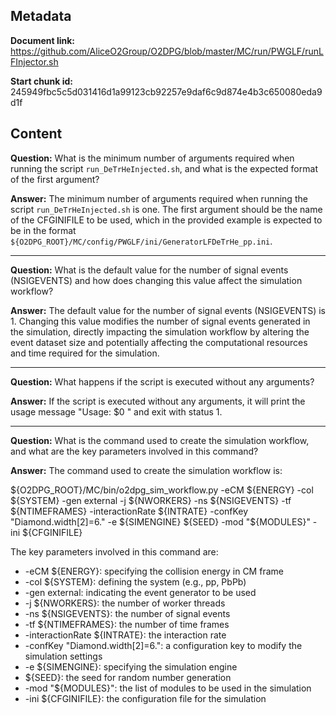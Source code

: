 ## Metadata

**Document link:** https://github.com/AliceO2Group/O2DPG/blob/master/MC/run/PWGLF/runLFInjector.sh

**Start chunk id:** 245949fbc5c5d031416d1a99123cb92257e9daf6c9d874e4b3c650080eda9d1f

## Content

**Question:** What is the minimum number of arguments required when running the script `run_DeTrHeInjected.sh`, and what is the expected format of the first argument?

**Answer:** The minimum number of arguments required when running the script `run_DeTrHeInjected.sh` is one. The first argument should be the name of the CFGINIFILE to be used, which in the provided example is expected to be in the format `${O2DPG_ROOT}/MC/config/PWGLF/ini/GeneratorLFDeTrHe_pp.ini`.

---

**Question:** What is the default value for the number of signal events (NSIGEVENTS) and how does changing this value affect the simulation workflow?

**Answer:** The default value for the number of signal events (NSIGEVENTS) is 1. Changing this value modifies the number of signal events generated in the simulation, directly impacting the simulation workflow by altering the event dataset size and potentially affecting the computational resources and time required for the simulation.

---

**Question:** What happens if the script is executed without any arguments?

**Answer:** If the script is executed without any arguments, it will print the usage message "Usage: $0 <CFGINIFILE>" and exit with status 1.

---

**Question:** What is the command used to create the simulation workflow, and what are the key parameters involved in this command?

**Answer:** The command used to create the simulation workflow is:

${O2DPG_ROOT}/MC/bin/o2dpg_sim_workflow.py -eCM ${ENERGY} -col ${SYSTEM} -gen external -j ${NWORKERS} -ns ${NSIGEVENTS} -tf ${NTIMEFRAMES} -interactionRate ${INTRATE} -confKey "Diamond.width[2]=6." -e ${SIMENGINE} ${SEED} -mod "${MODULES}" -ini ${CFGINIFILE}

The key parameters involved in this command are:

- -eCM ${ENERGY}: specifying the collision energy in CM frame
- -col ${SYSTEM}: defining the system (e.g., pp, PbPb)
- -gen external: indicating the event generator to be used
- -j ${NWORKERS}: the number of worker threads
- -ns ${NSIGEVENTS}: the number of signal events
- -tf ${NTIMEFRAMES}: the number of time frames
- -interactionRate ${INTRATE}: the interaction rate
- -confKey "Diamond.width[2]=6.": a configuration key to modify the simulation settings
- -e ${SIMENGINE}: specifying the simulation engine
- ${SEED}: the seed for random number generation
- -mod "${MODULES}": the list of modules to be used in the simulation
- -ini ${CFGINIFILE}: the configuration file for the simulation